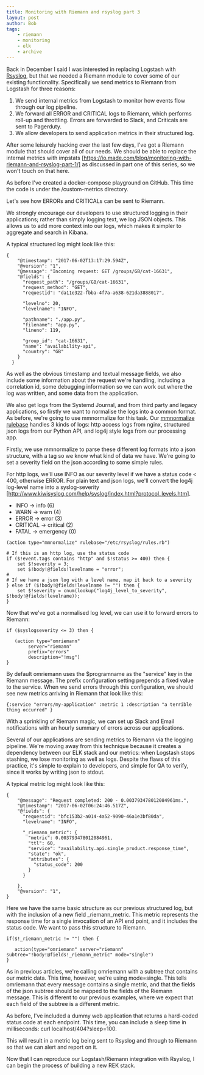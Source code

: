 ```yaml
---
title: Monitoring with Riemann and rsyslog part 3
layout: post
author: Bob
tags:
    - riemann
    - monitoring
    - elk
    - archive
---
```


Back in December I said I was interested in replacing Logstash with
[Rsyslog](./2016-11-24-rek-it.md), but that we needed a Riemann module to cover some of
our existing functionality. Specifically we send metrics to Riemann from Logstash for
three reasons:

1.  We send internal metrics from Logstash to monitor how events flow through our log
    pipeline.
2.  We forward all ERROR and CRITICAL logs to Riemann, which performs roll-up and
    throttling. Errors are forwarded to Slack, and Criticals are sent to Pagerduty.
3.  We allow developers to send application metrics in their structured log.

After some leisurely hacking over the last few days, I've got a Riemann module that
should cover all of our needs. We should be able to replace the internal metrics with
impstats [https://io.made.com/blog/monitoring-with-riemann-and-rsyslog-part-1/] as
discussed in part one of this series, so we won't touch on that here.

As before I've created a docker-compose playground on GitHub. This time the code is
under the /custom-metrics directory.

Let's see how ERRORs and CRITICALs can be sent to Riemann.

We strongly encourage our developers to use structured logging in their applications;
rather than simply logging text, we log JSON objects. This allows us to add more context
into our logs, which makes it simpler to aggregate and search in Kibana.

A typical structured log might look like this:

```
{
    "@timestamp": "2017-06-02T13:17:29.594Z",
    "@version": "1",
    "@message": "Incoming request: GET /groups/GB/cat-16631",
    "@fields": {
      "request_path": "/groups/GB/cat-16631",
      "request_method": "GET",
      "requestid": "da11e322-fbba-4f7a-a638-621da3888017",

      "levelno": 20,
      "levelname": "INFO",

      "pathname": "./app.py",
      "filename": "app.py",
      "lineno": 119,

      "group_id": "cat-16631",
      "name": "availability-api",
      "country": "GB"
    }
  }
```

As well as the obvious timestamp and textual message fields, we also include some
information about the request we're handling, including a correlation id, some debugging
information so we can work out where the log was written, and some data from the
application.

We also get logs from the Systemd Journal, and from third party and legacy applications,
so firstly we want to normalise the logs into a common format. As before, we're going to
use mmnormalize for this task. Our
[mmnormalize rulebase](https://github.com/bobthemighty/rek-stack-demos/blob/master/rek/custom-json-metrics/rsyslog/rsyslog-http.rb)
handles 3 kinds of logs: http access logs from nginx, structured json logs from our
Python API, and log4j style logs from our processing app.

Firstly, we use mmnormalize to parse these different log formats into a json structure,
with a tag so we know what kind of data we have. We're going to set a severity field on
the json according to some simple rules.

For http logs, we'll use INFO as our severity level if we have a status code < 400,
otherwise ERROR. For plain text and json logs, we'll convert the log4j log-level name
into a syslog-severity
[http://www.kiwisyslog.com/help/syslog/index.html?protocol_levels.htm].

-   INFO -> info (6)
-   WARN -> warn (4)
-   ERROR -> error (3)
-   CRITICAL -> critical (2)
-   FATAL -> emergency (0)

```
(action type="mmnormalize" rulebase="/etc/rsyslog/rules.rb")

# If this is an http log, use the status code
if ($!event.tags contains "http" and $!status >= 400) then {
    set $!severity = 3;
    set $!body!@fields!levelname = "error";
#
# If we have a json log with a level name, map it back to a severity
} else if ($!body!@fields!levelname != "") then {
    set $!severity = cnum(lookup("log4j_level_to_severity", $!body!@fields!levelname));
}

```

Now that we've got a normalised log level, we can use it to forward errors to Riemann:

```
if ($syslogseverity <= 3) then {

   (action type="omriemann"
        server="riemann"
        prefix="errors"
        description="!msg")
}
```

By default omriemann uses the $programname as the "service" key in the Riemann message.
The prefix configuration setting prepends a fixed value to the service. When we send
errors through this configuration, we should see new metrics arriving in Riemann that
look like this:

```
{:service "errors/my-application" :metric 1 :description "a terrible thing occurred" }
```

With a sprinkling of Riemann magic, we can set up Slack and Email notifications with an
hourly summary of errors across our applications.

Several of our applications are sending metrics to Riemann via the logging pipeline.
We're moving away from this technique because it creates a dependency between our ELK
stack and our metrics: when Logstash stops stashing, we lose monitoring as well as logs.
Despite the flaws of this practice, it's simple to explain to developers, and simple for
QA to verify, since it works by writing json to stdout.

A typical metric log might look like this:

```
{
    "@message": "Request completed: 200 - 0.003793478012084961ms.",
    "@timestamp": "2017-06-02T06:24:46.517Z",
    "@fields": {
      "requestid": "bfc153b2-a014-4a52-9090-46a1e3bf80da",
      "levelname": "INFO",

      "_riemann_metric": {
        "metric": 0.003793478012084961,
        "ttl": 60,
        "service": "availability.api.single_product.response_time",
        "state": "ok",
        "attributes": {
          "status_code": 200
        }
      }

    },
    "@version": "1",
}
```

Here we have the same basic structure as our previous structured log, but with the
inclusion of a new field \_riemann_metric. This metric represents the response time for
a single invocation of an API end point, and it includes the status code. We want to
pass this structure to Riemann.

```
if($!_riemann_metric != "") then {

   action(type="omriemann" server="riemann" subtree="!body!@fields!_riemann_metric" mode="single")
}
```

As in previous articles, we're calling omriemann with a subtree that contains our metric
data. This time, however, we're using mode=single. This tells omriemann that every
message contains a single metric, and that the fields of the json subtree should be
mapped to the fields of the Riemann message. This is different to our previous examples,
where we expect that each field of the subtree is a different metric.

As before, I've included a dummy web application that returns a hard-coded status code
at each endpoint. This time, you can include a sleep time in milliseconds: curl
localhost/404?sleep=100.

This will result in a metric log being sent to Rsyslog and through to Riemann so that we
can alert and report on it.

Now that I can reproduce our Logstash/Riemann integration with Rsyslog, I can begin the
process of building a new REK stack.
